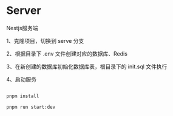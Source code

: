# Server

Nestjs服务端

1、克隆项目，切换到 serve 分支

2、根据目录下 .env 文件创建对应的数据库、Redis

3、在新创建的数据库初始化数据库表，根目录下的 init.sql 文件执行

4、启动服务

```bash

pnpm install

pnpm run start:dev

```
